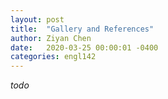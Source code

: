 ```yaml
---
layout: post
title:  "Gallery and References"
author: Ziyan Chen
date:   2020-03-25 00:00:01 -0400
categories: engl142
---
```

*todo*